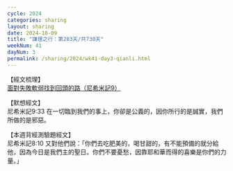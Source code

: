 ```yaml
---
cycle: 2024
categories: sharing
layout: sharing
date: 2024-10-09
title: "謙理之行：第283天/共730天"
weekNum: 41
dayNum: 3
permalink: /sharing/2024/wk41-day3-qianli.html
---
```


【經文梳理】  
<a href="https://youtu.be/xQQmLAEUZh4" target="_blank">面對失敗軟弱找到回頭的路（尼希米記9）</a>

【默想經文】  
尼希米記9:33 在一切臨到我們的事上，你卻是公義的，因你所行的是誠實，我們所做的是邪惡。

【本週背經測驗題經文】  
尼希米記8:10 又對他們說：「你們去吃肥美的，喝甘甜的，有不能預備的就分給他，因為今日是我們主的聖日。你們不要憂愁，因靠耶和華而得的喜樂是你們的力量。」
